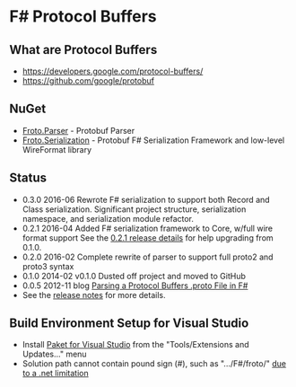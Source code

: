 
# F# Protocol Buffers

## What are Protocol Buffers
* https://developers.google.com/protocol-buffers/
* https://github.com/google/protobuf

## NuGet
* [Froto.Parser](http://www.nuget.org/packages/Froto.Parser) - Protobuf Parser
* [Froto.Serialization](http://www.nuget.org/packages/Froto.Serialization) - Protobuf F# Serialization Framework and low-level WireFormat library

## Status
* 0.3.0 2016-06 Rewrote F# serialization to support both Record and Class serialization.  Significant project structure, serialization namespace, and serialization module refactor.
* 0.2.1 2016-04 Added F# serialization framework to Core, w/full wire format support
  See the [0.2.1 release details](https://github.com/ctaggart/froto/releases/tag/0.2.1) for help upgrading from 0.1.0.
* 0.2.0 2016-02 Complete rewrite of parser to support full proto2 and proto3 syntax
* 0.1.0 2014-02 v0.1.0 Dusted off project and moved to GitHub
* 0.0.5 2012-11 blog [Parsing a Protocol Buffers .proto File in F#](http://blog.ctaggart.com/2012/11/parsing-protocol-buffers-proto-file-in-f.html)
* See the [release notes](https://github.com/ctaggart/froto/blob/master/release_notes.md) for more details.

## Build Environment Setup for Visual Studio
* Install [Paket for Visual Studio](https://github.com/fsprojects/Paket.VisualStudio) from the "Tools/Extensions and Updates..." menu
* Solution path cannot contain pound sign (#), such as ".../F#/froto/" [due to a .net limitation](http://stackoverflow.com/questions/9319656/how-to-encode-a-path-that-contains-a-hash)
